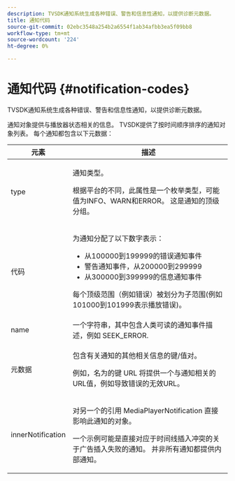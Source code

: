 ```yaml
---
description: TVSDK通知系统生成各种错误、警告和信息性通知，以提供诊断元数据。
title: 通知代码
source-git-commit: 02ebc3548a254b2a6554f1ab34afbb3ea5f09bb8
workflow-type: tm+mt
source-wordcount: '224'
ht-degree: 0%

---
```


# 通知代码 {#notification-codes}

TVSDK通知系统生成各种错误、警告和信息性通知，以提供诊断元数据。

通知对象提供与播放器状态相关的信息。 TVSDK提供了按时间顺序排序的通知对象列表。 每个通知都包含以下元数据：

<table frame="all" colsep="1" rowsep="1" id="table_1A32EFFE1834438D8261886EC9D7250D"> 
 <thead> 
  <tr rowsep="1"> 
   <th colname="1" class="entry"><b> 元素</b></th> 
   <th colname="2" class="entry"><b> 描述</b></th> 
  </tr> 
 </thead>
 <tbody> 
  <tr rowsep="1"> 
   <td colname="1"><span class="codeph"> type</span> </td> 
   <td colname="2"> <p>通知类型。 </p> <p>根据平台的不同，此属性是一个枚举类型，可能值为INFO、WARN和ERROR。 这是通知的顶级分组。 </p> </td> 
  </tr> 
  <tr rowsep="1"> 
   <td colname="1"> <span class="codeph"> 代码</span> </td> 
   <td colname="2"> <p>为通知分配了以下数字表示： 
     <ul id="ul_A86BF89D6B3B410E81FAD718D3C4A9F0"> 
      <li id="li_8180972D704C40098723734DD4B45643">从100000到199999的错误通知事件 </li> 
      <li id="li_0EC29EA5F0034E5EBFEF8E68A6498D39">警告通知事件，从200000到299999 </li> 
      <li id="li_189A53D3D7EF4960A521AB04D00DCF70">从300000到399999的信息通知事件 </li> 
     </ul> </p> <p>每个顶级范围（例如错误）被划分为子范围(例如101000到101999表示播放错误)。 </p> </td> 
  </tr> 
  <tr rowsep="1"> 
   <td colname="1"><span class="codeph"> name</span> </td> 
   <td colname="2">一个字符串，其中包含人类可读的通知事件描述，例如 <span class="codeph"> SEEK_ERROR</span>. </td> 
  </tr> 
  <tr rowsep="1"> 
   <td colname="1"><span class="codeph"> 元数据</span> </td> 
   <td colname="2"> <p>包含有关通知的其他相关信息的键/值对。 </p> <p>例如，名为的键 <span class="codeph"> URL</span> 将提供一个与通知相关的URL值，例如导致错误的无效URL。 </p> </td> 
  </tr> 
  <tr rowsep="0"> 
   <td colname="1"><span class="codeph"> innerNotification</span> </td> 
   <td colname="2"> <p>对另一个的引用 <span class="codeph"> MediaPlayerNotification</span> 直接影响此通知的对象。 </p> <p>一个示例可能是直接对应于时间线插入冲突的关于广告插入失败的通知。 并非所有通知都提供内部通知。 </p> </td> 
  </tr> 
 </tbody> 
</table>
